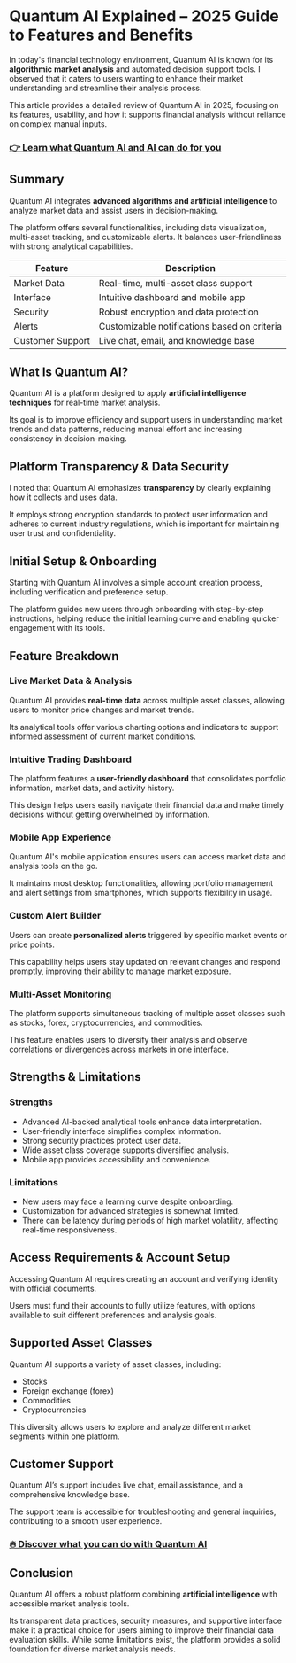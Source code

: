 # Quantum AI Explained – 2025 Guide to Features and Benefits
 

In today's financial technology environment, Quantum AI is known for its **algorithmic market analysis** and automated decision support tools. I observed that it caters to users wanting to enhance their market understanding and streamline their analysis process.

This article provides a detailed review of Quantum AI in 2025, focusing on its features, usability, and how it supports financial analysis without reliance on complex manual inputs.

### [👉 Learn what Quantum AI and AI can do for you](https://tinyurl.com/2997h5dj)
## Summary

Quantum AI integrates **advanced algorithms and artificial intelligence** to analyze market data and assist users in decision-making. 

The platform offers several functionalities, including data visualization, multi-asset tracking, and customizable alerts. It balances user-friendliness with strong analytical capabilities.

| Feature                     | Description                                  |
|-----------------------------|----------------------------------------------|
| Market Data                 | Real-time, multi-asset class support         |
| Interface                   | Intuitive dashboard and mobile app           |
| Security                    | Robust encryption and data protection        |
| Alerts                      | Customizable notifications based on criteria |
| Customer Support            | Live chat, email, and knowledge base         |

## What Is Quantum AI?

Quantum AI is a platform designed to apply **artificial intelligence techniques** for real-time market analysis. 

Its goal is to improve efficiency and support users in understanding market trends and data patterns, reducing manual effort and increasing consistency in decision-making.

## Platform Transparency & Data Security

I noted that Quantum AI emphasizes **transparency** by clearly explaining how it collects and uses data. 

It employs strong encryption standards to protect user information and adheres to current industry regulations, which is important for maintaining user trust and confidentiality.

## Initial Setup & Onboarding

Starting with Quantum AI involves a simple account creation process, including verification and preference setup.

The platform guides new users through onboarding with step-by-step instructions, helping reduce the initial learning curve and enabling quicker engagement with its tools.

## Feature Breakdown  

### Live Market Data & Analysis  

Quantum AI provides **real-time data** across multiple asset classes, allowing users to monitor price changes and market trends. 

Its analytical tools offer various charting options and indicators to support informed assessment of current market conditions.

### Intuitive Trading Dashboard  

The platform features a **user-friendly dashboard** that consolidates portfolio information, market data, and activity history.

This design helps users easily navigate their financial data and make timely decisions without getting overwhelmed by information.

### Mobile App Experience  

Quantum AI's mobile application ensures users can access market data and analysis tools on the go. 

It maintains most desktop functionalities, allowing portfolio management and alert settings from smartphones, which supports flexibility in usage.

### Custom Alert Builder  

Users can create **personalized alerts** triggered by specific market events or price points.

This capability helps users stay updated on relevant changes and respond promptly, improving their ability to manage market exposure.

### Multi-Asset Monitoring  

The platform supports simultaneous tracking of multiple asset classes such as stocks, forex, cryptocurrencies, and commodities. 

This feature enables users to diversify their analysis and observe correlations or divergences across markets in one interface.

## Strengths & Limitations

### Strengths

- Advanced AI-backed analytical tools enhance data interpretation.
- User-friendly interface simplifies complex information.
- Strong security practices protect user data.
- Wide asset class coverage supports diversified analysis.
- Mobile app provides accessibility and convenience.

### Limitations

- New users may face a learning curve despite onboarding.
- Customization for advanced strategies is somewhat limited.
- There can be latency during periods of high market volatility, affecting real-time responsiveness.

## Access Requirements & Account Setup

Accessing Quantum AI requires creating an account and verifying identity with official documents.

Users must fund their accounts to fully utilize features, with options available to suit different preferences and analysis goals.

## Supported Asset Classes 

Quantum AI supports a variety of asset classes, including:

- Stocks
- Foreign exchange (forex)
- Commodities
- Cryptocurrencies

This diversity allows users to explore and analyze different market segments within one platform.

## Customer Support

Quantum AI’s support includes live chat, email assistance, and a comprehensive knowledge base.

The support team is accessible for troubleshooting and general inquiries, contributing to a smooth user experience.

### [🔥 Discover what you can do with Quantum AI](https://tinyurl.com/2997h5dj)
## Conclusion

Quantum AI offers a robust platform combining **artificial intelligence** with accessible market analysis tools. 

Its transparent data practices, security measures, and supportive interface make it a practical choice for users aiming to improve their financial data evaluation skills. While some limitations exist, the platform provides a solid foundation for diverse market analysis needs.